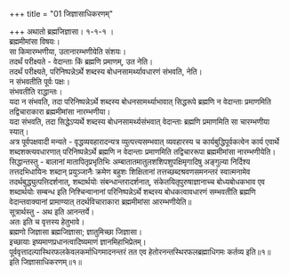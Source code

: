 +++
title = "01 जिज्ञासाधिकरणम्"

+++
अथातो ब्रह्मजिज्ञासा। १-१-१ ।  
ब्रह्ममीमांसा विषयः।  
सा किमारम्भणीया, उतानारम्भणीयेति संशयः।  
तदर्थं परीक्ष्यते - वेदान्ताः किं ब्रह्मणि प्रमाणम्, उत नेति।  
तदर्थं परीक्ष्यते, परिनिष्पन्नेऽर्थे शब्दस्य बोधनसामर्थ्यावधारणं संभवति, नेति।  
न संभवतीति पूर्वः पक्षः।  
संभवतीति राद्धान्तः।  
यदा न संभवति, तदा परिनिष्पन्नेऽर्थे शब्दस्य बोधनसामर्थ्याभावात् सिद्धरूपे ब्रह्मणि न वेदान्ताः प्रमाणमिति तद्विचाराकारा ब्रह्ममीमांसा नारम्भणीया।  
यदा संभवति, तदा सिद्धेऽप्यर्थे शब्दस्य बोधनसामर्थ्यसंभवात् वेदान्ताः ब्रह्मणि प्रमाणमिति सा चारम्भणीया स्यात्।  
अत्र पूर्वपक्षवादी मन्यते - वृद्धव्यवहारादन्यत्र व्युत्पत्त्यसम्भवात् व्यवहारस्य च कार्यबुद्धिपूर्वकत्वेन कार्य एवार्थे शब्दशक्त्यवधारणात् परिनिष्पन्नेऽर्थे ब्रह्मणि न वेदान्ताः प्रमाणमिति तद्विचाररूपा ब्रह्ममीमांसा नारम्भणीयेति।  
सिद्धान्तस्तु - बालानां मातापितृप्रभृतिभिः अम्बातातमातुलशशिपशुपक्षिमृगादिषु अङ्गुल्या निर्दिश्य तत्तदभिधायिनः शब्दान् प्रयुञ्जानैः क्रमेण बहुशः शिक्षितानां तत्तच्छब्दश्रवणसमनन्तरं स्वात्मनामेव तदर्थबुद्ध्युत्पत्तिदर्शनात्, शब्दार्थयोः संबन्धान्तरादर्शनात्, संकेतयितृपुरुषाज्ञानाच्च बोध्यबोधकभाव एव शब्दार्थयोः सम्बन्ध इति निश्चिन्वानानां परिनिष्पन्नेऽर्थे शब्दस्य बोधकत्वावधारणं सम्भवतीति ब्रह्मणि वेदान्तवाक्यानां प्रामाण्यात् तदर्थविचाराकारा ब्रह्ममीमांसा आरम्भणीयेति॥  
सूत्रार्थस्तु - अथ इति आनन्तर्ये।  
अतः इति च वृत्तस्य हेतुभावे।  
ब्रह्मणो जिज्ञासा ब्रह्मजिज्ञासा; ज्ञातुमिच्छा जिज्ञासा।  
इच्छायाः इष्यमाणप्रधानत्वादिष्यमाणं ज्ञानमिहाभिप्रेतम्।  
पूर्ववृत्तादल्पास्थिरफलकेवलकर्माधिगमादनन्तरं तत एव हेतोरनन्तस्थिरफलब्रह्माधिगमः कर्तव्य इति॥१॥  
इति जिज्ञासाधिकरणम्॥१॥